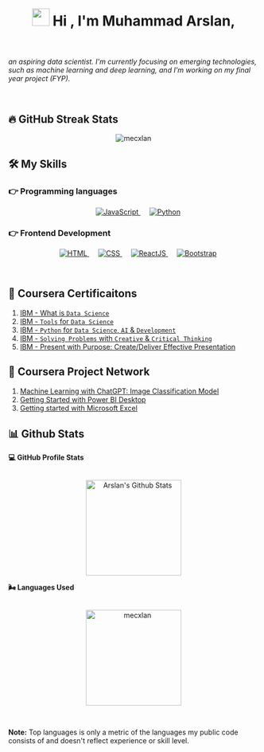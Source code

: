 <header> 

<!--
**mecxlan/mecxlan** is a ✨ _special_ ✨ repository because its `README.md` (this file) appears on your GitHub profile. ...
-->


# <img src="https://media.giphy.com/media/hvRJCLFzcasrR4ia7z/giphy.gif" width="35"> Hi , I'm Muhammad Arslan, 
</header>

<!-- <table border=0 cellpadding="2">
<tr>
       <p align="center">
	<a href="https://www.linkedin.com/in/mecxlan/" target="_blank">
		<img alt="JavaScript" src="https://img.shields.io/badge/LinkedIn-0077B5?style=for-the-badge&logo=linkedin&logoColor=white">
	</a>
	&emsp;
		<a href="https://mail.google.com/mail/?view=cm&fs=1&to=mecxlan@gmail.com" target="_blank"> 
	     <img alt="Gmail" src="https://img.shields.io/badge/Gmail-D14836?style=for-the-badge&logo=gmail&logoColor=white">
	</a>
	</tr>
	</table>
</p><br>
-->
<!--
## :sassy_man:  About me -->

_an aspiring data scientist. I'm currently focusing on emerging technologies, such as machine learning and deep learning, and I'm working on my final year project (FYP)._


<br>

## 🔥 GitHub Streak Stats

<p align="center"><img src="https://github-readme-streak-stats.herokuapp.com?user=mecxlan&theme=dark&hide_border=true&border_radius=50&mode=weekly&card_width=500" alt="mecxlan" /></p>


## 🛠️ My Skills
### 👉 Programming languages

<p align="center"> 
&emsp;
  <a href="https://developer.mozilla.org/en-US/docs/Web/JavaScript" target="_blank"> 
     <img alt="JavaScript" src="https://img.shields.io/badge/javascript-%23323330.svg?style=for-the-badge&logo=javascript&logoColor=%23F7DF1E">
   </a>
&emsp;
   <a href="https://www.python.org" target="_blank">
    <img alt="Python" src="https://img.shields.io/badge/python-3670A0?style=for-the-badge&logo=python&logoColor=ffdd54">
  </a>
	
</p>

### 👉 Frontend Development
<p align="center"> 
  &emsp; 
  <a href="https://www.w3.org/html/" target="_blank"> 
   <img alt="HTML" src="https://img.shields.io/badge/html5-%23E34F26.svg?style=for-the-badge&logo=html5&logoColor=white">
  </a>   
  &emsp;
  <a href="https://www.w3schools.com/css/" target="_blank">
    <img alt="CSS" src="https://img.shields.io/badge/css3-%231572B6.svg?style=for-the-badge&logo=css3&logoColor=white">
  </a> 
  &emsp;
  <a href="https://www.w3schools.com/react/" target="_blank">
    <img alt="ReactJS" src="https://img.shields.io/badge/react-%2320232a.svg?style=for-the-badge&logo=react&logoColor=%2361DAFB">
  </a> 
	&emsp;
<!--  <a href="https://mui.com/" target="_blank">
    <img alt="Material-UI" src="https://img.shields.io/badge/MUI-%230081CB.svg?style=for-the-badge&logo=mui&logoColor=white">
  </a>
	&emsp;
-->
  <a href="https://getbootstrap.com/" target="_blank">
    <img alt="Bootstrap" src="https://img.shields.io/badge/bootstrap-%23563D7C.svg?style=for-the-badge&logo=bootstrap&logoColor=white">
  </a>
</p>

<br/>

## 📃  Coursera Certificaitons 

1. [IBM - What is `Data Science`](https://coursera.org/share/4386652570f81392e7e2ef5fef702ba7)
2. [IBM - `Tools` for `Data Science`](https://coursera.org/share/808dacdd9296d6aa305ca475b3fadc4c)
3. [IBM - `Python` for `Data Science`, `AI` & `Development`](https://coursera.org/share/84de6049eb6bbcdc53a30cdb3df65700)
4. [IBM - `Solving Problems` with `Creative` & `Critical Thinking`](https://coursera.org/share/20751ce1096b4021aa67a78b5747f668)
5. [IBM - Present with Purpose: Create/Deliver Effective Presentation](https://www.coursera.org/account/accomplishments/verify/HYRZQBCG2MJQ?utm_source=link&utm_medium=certificate&utm_content=cert_image&utm_campaign=sharing_cta&utm_product=course)

   
## 🧩 Coursera Project Network

1. [Machine Learning with ChatGPT: Image Classification Model](https://www.coursera.org/account/accomplishments/verify/6ZLD4N9KGVZM?utm_source=link&utm_medium=certificate&utm_content=cert_image&utm_campaign=sharing_cta&utm_product=project)
2. [Getting Started with Power BI Desktop](https://coursera.org/share/07cab71d1096e34e49fa25f6ffe7cbd4)
3. [Getting started with Microsoft Excel](https://www.coursera.org/account/accomplishments/verify/EBQJ7HJRNDZD?utm_source=link&utm_medium=certificate&utm_content=cert_image&utm_campaign=sharing_cta&utm_product=project) 

<!--
### 👉 Backend Development
<p align="center"> 
  &emsp; 
<a href="https://nodejs.org/en/" target="_blank">
    <img alt="Node.js" src="https://img.shields.io/badge/Node.js-43853D?style=for-the-badge&logo=node.js&logoColor=white">
  </a>
	&emsp; 
<a href="https://nodejs.org/en/" target="_blank">
    <img alt="Express.JS" src="https://img.shields.io/badge/Express.js-404D59?style=for-the-badge">
  </a>
	&emsp; 
<a href="https://nodejs.org/en/" target="_blank">
    <img alt="MongoDB" src="https://img.shields.io/badge/MongoDB-4EA94B?style=for-the-badge&logo=mongodb&logoColor=white">
  </a>
	
</p>
-->




## 📊 Github Stats

<summary><b>💻 GitHub Profile Stats</b></summary>

<br/>

<p align="center">
	<a href="https://github.com/anuraghazra/github-readme-stats"><img alt="Arslan's Github Stats" src="https://github-readme-stats.vercel.app/api?username=mecxlan&show_icons=true&count_private=true&theme=algolia" height="192px"/></a>
<br/>


  <summary><b>🌬️ Languages Used</b></summary> 
  <br/>
  <p align="center">
	  <img aligh="center" src="https://github-readme-stats.vercel.app/api/top-langs?username=mecxlan&langs_count=10&show_icons=true&locale=en&layout=compact&theme=algolia" alt="mecxlan" height="192px"/></p>
  
  <br/>
	  
   <b>Note:</b> Top languages is only a metric of the languages my public code consists of and doesn't reflect experience or skill level.
</p>  

  
<!--

  <summary><b>⚡ Recent GitHub Activity</b></summary>
  <br/>
   <a href="https://github.com/mecxlan">
	<img alt="Arslan's Activity Graph" src="https://activity-graph.herokuapp.com/graph?username=mecxlan&custom_title=mecxlan's%20Contribution%20Graph&theme=react-dark" />
</a>
  <br/>-->
